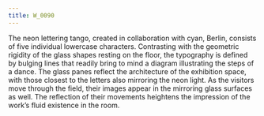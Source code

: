 ```yaml
---
title: W_0090
---
```

The neon lettering tango, created in collaboration with cyan, Berlin, consists of five individual lowercase characters. Contrasting with the geometric rigidity of the glass shapes resting on the floor, the typography is defined by bulging lines that readily bring to mind a diagram illustrating the steps of a dance. The glass panes reflect the architecture of the exhibition space, with those closest to the letters also mirroring the neon light. As the visitors move through the field, their images appear in the mirroring glass surfaces as well. The reflection of their movements heightens the impression of the work’s fluid existence in the room.